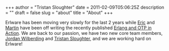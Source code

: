 +++
author = "Tristan Sloughter"
date = 2011-02-09T05:06:25Z
description = ""
draft = false
slug = "about"
title = "About"
+++

Erlware has been moving very slowly for the last 2 years while [Eric](http://twitter.com/cyberlync) and [Martin](http://twitter.com/martinjlogan) have been off writing the recently published [Erlang and OTP in Action](http://manning.com/logan). We are back to our passion, we have two new core team members, [Jordan Wilberding](http://diginux.net) and [Tristan Sloughter](http://github.com/tsloughter), and we are working hard on Erlware!

